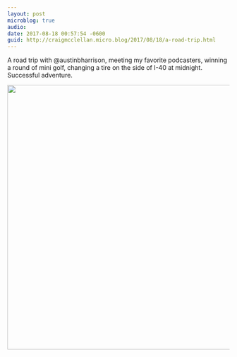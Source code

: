 ```yaml
---
layout: post
microblog: true
audio: 
date: 2017-08-18 00:57:54 -0600
guid: http://craigmcclellan.micro.blog/2017/08/18/a-road-trip.html
---
```

A road trip with @austinbharrison, meeting my favorite podcasters, winning a round of mini golf, changing a tire on the side of I-40 at midnight. Successful adventure.

<img src="http://craigmcclellan.com/uploads/2017/e2de8db7bd.jpg" width="600" height="600" />
